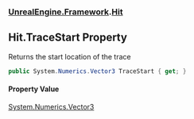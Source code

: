 ### [UnrealEngine.Framework](UnrealEngine_Framework.md 'UnrealEngine.Framework').[Hit](Hit.md 'UnrealEngine.Framework.Hit')
## Hit.TraceStart Property
Returns the start location of the trace  
```csharp
public System.Numerics.Vector3 TraceStart { get; }
```
#### Property Value
[System.Numerics.Vector3](https://docs.microsoft.com/en-us/dotnet/api/System.Numerics.Vector3 'System.Numerics.Vector3')
